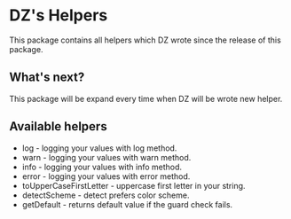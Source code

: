 # DZ's Helpers
This package contains all helpers which DZ wrote since the release of this package.

## What's next?
This package will be expand every time when DZ will be wrote new helper.

## Available helpers
* log - logging your values with log method.
* warn - logging your values with warn method.
* info - logging your values with info method.
* error - logging your values with error method.
* toUpperCaseFirstLetter - uppercase first letter in your string.
* detectScheme - detect prefers color scheme.
* getDefault - returns default value if the guard check fails.